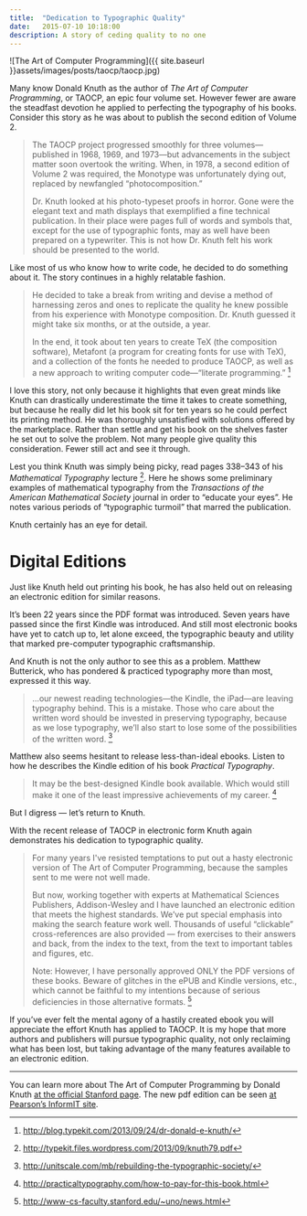 ```yaml
---
title:  "Dedication to Typographic Quality"
date:   2015-07-10 10:18:00
description: A story of ceding quality to no one
---
```


![The Art of Computer Programming]({{ site.baseurl }}assets/images/posts/taocp/taocp.jpg) 

Many know Donald Knuth as the author of *The Art of Computer Programming*, or TAOCP, an epic four volume set. However fewer are aware the steadfast devotion he applied to perfecting the typography of his books. Consider this story as he was about to publish the second edition of Volume 2.

> The TAOCP project progressed smoothly for three volumes—published in 1968, 1969, and 1973—but advancements in the subject matter soon overtook the writing. When, in 1978, a second edition of Volume 2 was required, the Monotype was unfortunately dying out, replaced by newfangled “photocomposition.”
>
> Dr. Knuth looked at his photo-typeset proofs in horror. Gone were the elegant text and math displays that exemplified a fine technical publication. In their place were pages full of words and symbols that, except for the use of typographic fonts, may as well have been prepared on a typewriter. This is not how Dr. Knuth felt his work should be presented to the world. 

Like most of us who know how to write code, he decided to do something about it. The story continues in a highly relatable fashion.

> He decided to take a break from writing and devise a method of harnessing zeros and ones to replicate the quality he knew possible from his experience with Monotype composition. Dr. Knuth guessed it might take six months, or at the outside, a year. 
>
> In the end, it took about ten years to create TeX (the composition software), Metafont (a program for creating fonts for use with TeX), and a collection of the fonts he needed to produce TAOCP, as well as a new approach to writing computer code—“literate programming.” [^1]

I love this story, not only because it highlights that even great minds like Knuth can drastically underestimate the time it takes to create something, but because he really did let his book sit for ten years so he could perfect its printing method. He was thoroughly unsatisfied with solutions offered by the marketplace. Rather than settle and get his book on the shelves faster he set out to solve the problem. Not many people give quality this consideration. Fewer still act and see it through.

Lest you think Knuth was simply being picky, read pages 338–343 of his *Mathematical Typography* lecture [^3]. Here he shows some preliminary examples of mathematical typography from the *Transactions of the American Mathematical Society* journal in order to “educate your eyes”. He notes various periods of “typographic turmoil” that marred the publication.

Knuth certainly has an eye for detail.

# Digital Editions

Just like Knuth held out printing his book, he has also held out on releasing an electronic edition for similar reasons. 

It’s been 22 years since the PDF format was introduced. Seven years have passed since the first Kindle was introduced. And still most electronic books have yet to catch up to, let alone exceed, the typographic beauty and utility that marked pre-computer typographic craftsmanship.

And Knuth is not the only author to see this as a problem. Matthew Butterick, who has pondered & practiced typography more than most, expressed it this way.

> …our newest reading technologies—the Kindle, the iPad—are leaving typography behind. This is a mistake. Those who care about the written word should be invested in preserving typography, because as we lose typography, we’ll also start to lose some of the possibilities of the written word. [^4]

Matthew also seems hesitant to release less-than-ideal ebooks. Listen to how he describes the Kindle edition of his book *Practical Typography*.

> It may be the best-designed Kindle book available. Which would still make it one of the least im­pres­sive achievements of my career. [^5]

But I digress — let’s return to Knuth.

With the recent release of TAOCP in electronic form Knuth again demonstrates his dedication to typographic quality.

> For many years I've resisted temptations to put out a hasty electronic version of The Art of Computer Programming, because the samples sent to me were not well made.
>
> But now, working together with experts at Mathematical Sciences Publishers, Addison-Wesley and I have launched an electronic edition that meets the highest standards. We’ve put special emphasis into making the search feature work well. Thousands of useful “clickable” cross-references are also provided — from exercises to their answers and back, from the index to the text, from the text to important tables and figures, etc.
>
> Note: However, I have personally approved ONLY the PDF versions of these books. Beware of glitches in the ePUB and Kindle versions, etc., which cannot be faithful to my intentions because of serious deficiencies in those alternative formats. [^2]

If you’ve ever felt the mental agony of a hastily created ebook you will appreciate the effort Knuth has applied to TAOCP. It is my hope that more authors and publishers will pursue typographic quality, not only reclaiming what has been lost, but taking advantage of the many features available to an electronic edition.

----

You can learn more about The Art of Computer Programming by Donald Knuth [at the official Stanford page](http://www-cs-faculty.stanford.edu/~uno/taocp.html). The new pdf edition can be seen [at Pearson’s InformIT site](http://www.informit.com/store/art-of-computer-programming-volume-1-fascicle-1-mmix-9780201853926).

[^1]: http://blog.typekit.com/2013/09/24/dr-donald-e-knuth/
[^2]: http://www-cs-faculty.stanford.edu/~uno/news.html
[^3]: http://typekit.files.wordpress.com/2013/09/knuth79.pdf
[^4]: http://unitscale.com/mb/rebuilding-the-typographic-society/
[^5]: http://practicaltypography.com/how-to-pay-for-this-book.html